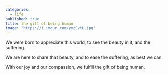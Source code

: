```yaml
---
categories:
  - life
published: true
title: the gift of being human
image: 'https://i.imgur.com/yvzCvtH.jpg'
---
```

We were born
to appreciate this world,
to see the beauty in it, 
and the suffering.

We are here
to share that beauty,
and to ease the suffering,
as best we can.

With our joy
and our compassion,
we fulfill the gift
of being human.
